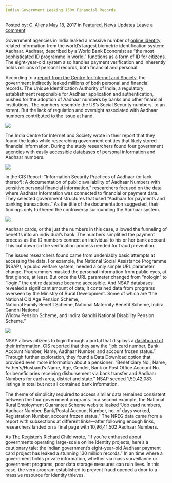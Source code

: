 ```yaml
---
Indian Government Leaking 130m Financial Records
---
```

<article class="post-listing post-19954 post type-post status-publish format-standard has-post-thumbnail hentry  tag-130m tag-financial tag-government tag-indian tag-leaking tag-records">
    <div class="post-inner">
        <span>Posted by: <a href="https://www.deepdotweb.com/author/caliens/" title="">C. Aliens </a></span>
    <span>May 18, 2017</span>
    <span>in <a href="https://www.deepdotweb.com/category/deepdot-news/" rel="category tag">Featured</a>, <a href="https://www.deepdotweb.com/category/news-updates/" rel="category tag">News Updates</a></span>
    <span><a href="https://www.deepdotweb.com/2017/05/18/indian-government-leaking-130m-financial-records/#respond">Leave a comment</a></span>
    </p>
    <div class="clear"></div>
    <div class="entry">
    <p>Government agencies in India leaked a massive number of <a href="https://www.deepdotweb.com/tag/web/">online identity</a> related information from the world&#8217;s largest biometric identification system: Aadhaar. Aadhaar, described by a World Bank Economist as “the most sophisticated ID programme in world,” functions as a form of ID for citizens. The eight-year-old system also handles payment verification and inherently holds millions of personal records, both financial and personal.</p>
    <p>According to a <a href="http://cis-india.org/internet-governance/information-security-practices-of-aadhaar-or-lack-thereof-a-documentation-of-public-availability-of-aadhaar-numbers-with-sensitive-personal-financial-information-1">report from the Centre for Internet and Society</a>, the government indirectly leaked millions of both personal and financial records. The Unique Identification Authority of India, a regulatory establishment responsible for Aadhaar application and authentication, pushed for the adoption of Aadhaar numbers by banks and other financial institutions. The numbers resemble the US’s Social Security numbers, to an extent. But the lack of regulation and oversight associated with Aadhaar numbers contributed to the issue at hand.</p>
    <p><img class="wp-image-19964 aligncenter" src="https://www.deepdotweb.com/wp-content/uploads/2017/05/word-image-70.jpeg" srcset="https://www.deepdotweb.com/wp-content/uploads/2017/05/word-image-70.jpeg 660w, https://www.deepdotweb.com/wp-content/uploads/2017/05/word-image-70-300x136.jpeg 300w, https://www.deepdotweb.com/wp-content/uploads/2017/05/word-image-70-272x125.jpeg 272w" sizes="(max-width: 660px) 100vw, 660px" /></p>
    <p>The India Centre for Internet and Society wrote in their report that they found the leaks while researching government entities that likely stored financial information. During the study researchers found four government agencies with <a href="https://www.deepdotweb.com/tag/breach/">easily accessible databases</a> of personal information and Aadhaar numbers.</p>
    <p><img class="wp-image-19965 aligncenter" src="https://www.deepdotweb.com/wp-content/uploads/2017/05/word-image-71.jpeg" srcset="https://www.deepdotweb.com/wp-content/uploads/2017/05/word-image-71.jpeg 800w, https://www.deepdotweb.com/wp-content/uploads/2017/05/word-image-71-300x225.jpeg 300w" sizes="(max-width: 800px) 100vw, 800px" /></p>
    <p>In the CIS Report: “Information Security Practices of Aadhaar (or lack thereof): A documentation of public availability of Aadhaar Numbers with sensitive personal financial information,” researchers focused on the data where Aadhaar information was connected to financial or payment data. They selected government structures that used “Aadhaar for payments and banking transactions.” As the title of the documentation suggested, their findings only furthered the controversy surrounding the Aadhaar system.</p>
    <p><img class="wp-image-19966 aligncenter" src="https://www.deepdotweb.com/wp-content/uploads/2017/05/word-image-72.jpeg" srcset="https://www.deepdotweb.com/wp-content/uploads/2017/05/word-image-72.jpeg 800w, https://www.deepdotweb.com/wp-content/uploads/2017/05/word-image-72-300x225.jpeg 300w" sizes="(max-width: 800px) 100vw, 800px" /></p>
    <p>Aadhaar cards, or the just the numbers in this case, allowed the funneling of benefits into an individual&#8217;s bank. The numbers simplified the payment process as the ID numbers connect an individual to his or her bank account. This cut down on the verification process needed for fraud prevention.</p>
    <p>The issues researchers found came from undeniably basic attempts at accessing the data. For example, the National Social Assistance Programme (NSAP), a public welfare system, needed a only simple URL parameter change. Programmers masked the personal information from public eyes, at first glance, at least. But once the URL parameter changed from “nologin” to “login,” the entire database became accessible. And NSAP databases revealed a significant amount of data; it contained data from programs overseen by the Ministry of Rural Development. Some of which are “the National Old Age Pension Scheme,<br />
    National Family Benefit Scheme, National Maternity Benefit Scheme, Indira Gandhi National<br />
    Widow Pension Scheme, and Indira Gandhi National Disability Pension Scheme.”</p>
    <p><img class="wp-image-19967 aligncenter" src="https://www.deepdotweb.com/wp-content/uploads/2017/05/word-image-73.jpeg" srcset="https://www.deepdotweb.com/wp-content/uploads/2017/05/word-image-73.jpeg 800w, https://www.deepdotweb.com/wp-content/uploads/2017/05/word-image-73-300x225.jpeg 300w" sizes="(max-width: 800px) 100vw, 800px" /></p>
    <p>NSAP allows citizens to login through a portal that displays a <a href="https://www.deepdotweb.com/tag/cyber/">dashboard of their information</a>. CIS reported that they saw the “job card number, Bank Account Number, Name, Aadhaar Number, and account frozen status.” Through further exploration, they found a Data Download option that provided even more information about a pensioner: “Beneficiary No., Name, Father’s/Husband’s Name, Age, Gender, Bank or Post Office Account No. for beneficiaries receiving disbursement via bank transfer and Aadhaar Numbers for each area, district and state.” NSAP seeded 1,59,42,083 listings in total but not all contained bank information.</p>
    <p>The theme of simplicity required to access similar data remained consistent between the four government programs. In a second example, the National Rural Employment Guarantee Scheme website leaked “Job card numbers, Aadhaar Number, Bank/Postal Account Number, no. of days worked, Registration Number, account frozen status.” The NREG data came from a report with subsections at different links—after following enough links, researchers landed on a final page with 10,96,41,502 Aadhaar Numbers.</p>
    <p>As <a href="https://www.theregister.co.uk/2017/05/03/135_million_aadhaar_indian_government_payment_card_details_leaked/">The Register’s Richard Child wrote</a>, “If you&#8217;re enthused about governments operating large-scale online identity projects, here&#8217;s a cautionary tale: the Indian government&#8217;s eight-year-old Aadhaar payment card project has leaked a stunning 130 million records.” In an time where a government holds private information, whether via mass surveillance or government programs, poor data storage measures can ruin lives. In this case, the very program established to prevent fraud opened a door to a massive resource for identity thieves.</p>
    </div>
    <span style="display:none"><a href="https://www.deepdotweb.com/tag/130m/" rel="tag">130m</a> <a href="https://www.deepdotweb.com/tag/financial/" rel="tag">financial</a> <a href="https://www.deepdotweb.com/tag/government/" rel="tag">government</a> <a href="https://www.deepdotweb.com/tag/indian/" rel="tag">indian</a> <a href="https://www.deepdotweb.com/tag/leaking/" rel="tag">leaking</a> <a href="https://www.deepdotweb.com/tag/records/" rel="tag">records</a></span> <span style="display:none" class="updated">2017-05-18</span>
    <div style="display:none" class="vcard author" itemprop="author" itemscope itemtype="http://schema.org/Person"><strong class="fn" itemprop="name"><a href="https://www.deepdotweb.com/author/caliens/" title="Posts by C. Aliens" rel="author">C. Aliens</a></strong></div>
    </div>
</article>

